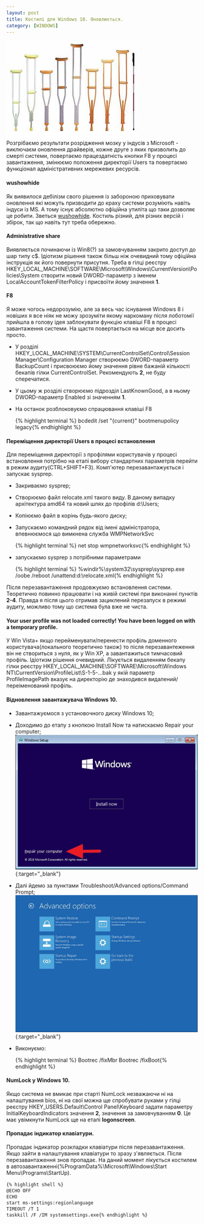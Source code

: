 ```yaml
---
layout: post
title: Костилі для Windows 10. Оновлюється.
category: [WINDOWS]
---
```

![windows logo](/media/windows_10.jpg?style=head)  
Розгрібаємо результати розрідження мозку у індусів з Microsoft - виключаєм оновлення драйверів, кожне друге з яких призволить до смерті системи, повертаємо працездатність
кнопки F8 у процесі завантаження, змінюємо положення директорії Users та повертаємо функціонал адміністративних мережевих ресурсів.<!--more-->

#### wushowhide
Як виявилося дебілізм свого рішення із забороною приховувати оновлення які можуть призводити до краху системи розуміють навіть індуси із MS. А тому існує абсолютно офіційна утиліта що таки дозволяє це робити. Зветься <a href="https://support.microsoft.com/uk-ua/kb/3073930" target="_blank">wushowhide</a>. Костиль різний, для різних версій і збірок, так що навіть тут треба обережно.

#### Administrative share
Виявляється починаючи із <term>Win8</term>(?) за замовчуванням закрито доступ до шар типу <path>c$</path>. Ідіотизм рішення також більш ніж очевидний тому офіційна інструкція як його повернути присутня. Треба в гілці реєстру <path>HKEY_LOCAL_MACHINE\SOFTWARE\Microsoft\Windows\CurrentVersion\Policies\System</path> створити новий <term>DWORD-параметр</term> з іменем <path>LocalAccountTokenFilterPolicy</path> і присвоїти йому значення **1**.

#### F8
Я може чогось недорозумію, але за весь час існування Windows 8 і новіших я все ніяк не можу зрозуміти якому наркоману після лоботомії прийшла в голову ідея заблокувати функцію клавіші F8 в процесі завантаження системи. На щастя повертається на місце все досить просто.
- У розділі <path>HKEY_LOCAL_MACHINE\SYSTEM\CurrentControlSet\Control\Session Manager\Configuration Manager</path> створюємо <term>DWORD-параметр BackupCount</term> і присвоюємо йому значення рівне бажаній кількості бекапів гілки <path>CurrentControlSet</path>. Рекомендують **2**, не буду сперечатися.
- У цьому ж розділі створюємо підрозділ <path>LastKnownGood</path>, а в ньому <term>DWORD-параметр Enabled</term> зі значенням **1**.
- На останок розблоковуємо спрацювання клавіші <term>F8</term>  

    {% highlight terminal %}
    bcdedit /set "{current}" bootmenupolicy legacy{% endhighlight %}

#### Переміщення директорії Users в процесі встановлення
Для переміщення директорії з профілями користувачів у процесі встановлення потрібно на етапі вибору стандартних параметрів перейти в режим аудиту(CTRL+SHIFT+F3). Комп'ютер перезавантажується і запускає <term>sysprep</term>.
- Закриваємо <term>sysprep</term>;
- Створюємо файл <term>relocate.xml</term> такого виду. В даному випадку архітектура <term>amd64</term> та новий шлях до профілів <path>d:\Users;</path>
- Копіюємо файл в корінь будь-якого диску;
- Запускаємо командний рядок від імені адміністратора, впевнюємося що вимкнена служба <term>WMPNetworkSvc</term>

    {% highlight terminal %}
    net stop wmpnetworksvc{% endhighlight %}

- запускаємо sysprep з потрібними параметрами

    {% highlight terminal %}
    %windir%\system32\sysprep\sysprep.exe /oobe /reboot /unattend:d:\relocate.xml{% endhighlight %}

Після перезавантаження продовжуємо встановлення системи.<br>Теоретично повинно працювати і на живій системі при виконанні пунктів **2-4**. Правда я після цього отримав зациклений перезапуск в режимі аудиту, можливо тому що система була вже не чиста.

#### Your user profile was not loaded correctly! You have been logged on with a temporary profile.
У <term>Win Vista+</term> якщо перейменувати/перенести профіль доменного користувача(локального теоретично також) то після перезавантеження він не створиться з нуля, як у <term>Win XP</term>, а завантажиться тимчасовий профіль. Ідіотизм рішення очевидний. Лікується видаленням бекапу гілки реєстру <path>HKEY_LOCAL_MACHINE\SOFTWARE\Microsoft\Windows NT\CurrentVersion\ProfileList\S-1-5-...bak</path> у якій параметр <term>ProfileImagePath</term> вказує на директорію де знаходився видалений/переіменований профіль.

#### Відновлення завантажувача Windows 10.
- Завантажуємося з установочного диску Windows 10;
- Доходимо до етапу з кнопкою <term>Install Now</term> та натискаємо <term>Repair your computer</term>;
[![windows repair](/media/repair-10.jpg?style=blog "Repair")](/media/repair-10.jpg "Repair"){:target="_blank"}
- Далі йдемо за пунктами <term>Troubleshoot/Advanced options/Command Prompt</term>;
[![windows repair](/media/repair-10-1.jpg?style=blog "Repair")](/media/repair-10-1.jpg "Repair"){:target="_blank"}
- Виконуємо:

    {% highlight terminal %}
    Bootrec /fixMbr
    Bootrec /fixBoot{% endhighlight %}

#### NumLock у Windows 10.
Якщо система не вмикає при старті NumLock незважаючи ні на налаштування bios, ні на свої можна ще спробувати руками у гілці реєстру <path>HKEY_USERS\.Default\Control Panel\Keyboard</path> задати параметру <path>InitialKeyboardIndicators</path> значення **2**, значення за замовчуванням **0**. Це має увімкнути NumLock ще на етапі **logonscreen**.

#### Пропадає індикатор клавіатури.
Пропадає індикатор розкладки клавіатури після перезавантаження. Якщо зайти в налаштування клавіатури то зразу з'являється. Після перезавантаження знов пропадає. На даний момент лікується костилем в автозавантаженні(<path>%ProgramData%\Microsoft\Windows\Start Menu\Programs\StartUp</path>).

    {% highlight shell %}
    @ECHO OFF
    ECHO
    start ms-settings:regionlanguage
    TIMEOUT /T 1
    taskkill /F /IM systemsettings.exe{% endhighlight %}
